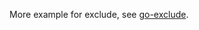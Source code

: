More example for exclude, see [go-exclude](https://github.com/CatTail/go-exclude/tree/master/example).
